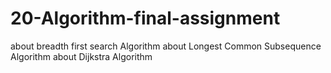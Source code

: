 # 20-Algorithm-final-assignment

about breadth first search Algorithm
about Longest Common Subsequence Algorithm
about Dijkstra Algorithm

